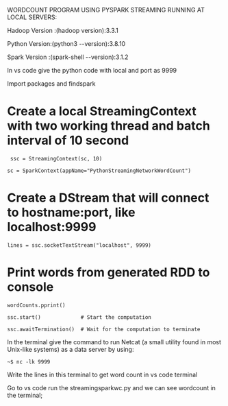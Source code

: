WORDCOUNT PROGRAM USING  PYSPARK STREAMING RUNNING AT LOCAL SERVERS: 

Hadoop Version :(hadoop version):3.3.1

Python Version:(python3 --version):3.8.10

Spark Version :(spark-shell --version):3.1.2

In vs code give the python code with local and port as 9999

Import packages and findspark

# Create a local StreamingContext with two working thread and batch interval of 10  second
	
	 ssc = StreamingContext(sc, 10)

	sc = SparkContext(appName="PythonStreamingNetworkWordCount")

# Create a DStream that will connect to hostname:port, like localhost:9999

	lines = ssc.socketTextStream("localhost", 9999)

# Print words from generated RDD to console

	wordCounts.pprint()

	ssc.start()             # Start the computation

	ssc.awaitTermination()  # Wait for the computation to terminate

In the terminal give the command to run Netcat (a small utility found in most Unix-like systems) as a data server by using:

	~$ nc -lk 9999

Write the lines in this terminal  to get word count in vs code terminal
 
Go to vs code run the streamingsparkwc.py  and we can see wordcount in the terminal;






